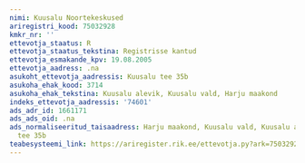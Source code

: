 ```yaml
---
nimi: Kuusalu Noortekeskused
ariregistri_kood: 75032928
kmkr_nr: ''
ettevotja_staatus: R
ettevotja_staatus_tekstina: Registrisse kantud
ettevotja_esmakande_kpv: 19.08.2005
ettevotja_aadress: .na
asukoht_ettevotja_aadressis: Kuusalu tee 35b
asukoha_ehak_kood: 3714
asukoha_ehak_tekstina: Kuusalu alevik, Kuusalu vald, Harju maakond
indeks_ettevotja_aadressis: '74601'
ads_adr_id: 1661171
ads_ads_oid: .na
ads_normaliseeritud_taisaadress: Harju maakond, Kuusalu vald, Kuusalu alevik, Kuusalu
  tee 35b
teabesysteemi_link: https://ariregister.rik.ee/ettevotja.py?ark=75032928&ref=rekvisiidid
---
```

